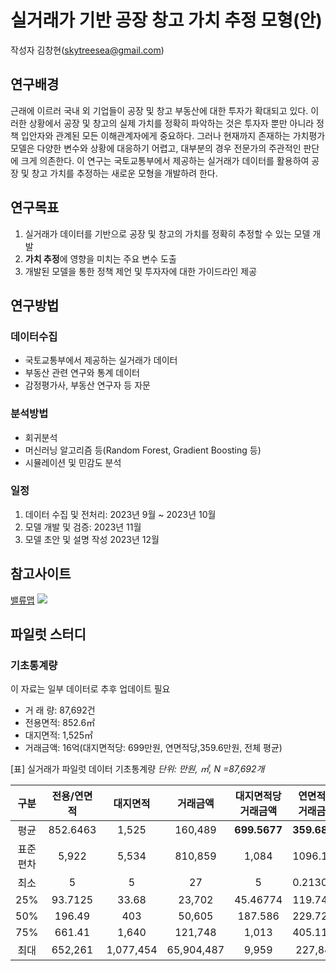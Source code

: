 # 실거래가 기반 공장 창고 가치 추정 모형(안)

작성자 김창현(skytreesea@gmail.com)

## 연구배경
근래에 이르러 국내 외 기업들이 공장 및 창고 부동산에 대한 투자가 확대되고 있다. 이러한 상황에서 공장 및 창고의 실제 가치를 정확히 파악하는 것은 투자자 뿐만 아니라 정책 입안자와 관계된 모든 이해관계자에게 중요하다. 그러나 현재까지 존재하는 가치평가 모델은 다양한 변수와 상황에 대응하기 어렵고, 대부분의 경우 전문가의 주관적인 판단에 크게 의존한다.
이 연구는 국토교통부에서 제공하는 실거래가 데이터를 활용하여 공장 및 창고 가치를 추정하는 새로운 모형을 개발하려 한다.

## 연구목표
1. 실거래가 데이터를 기반으로 공장 및 창고의 가치를 정확히 추정할 수 있는 모델 개발
2. **가치 추정**에 영향을 미치는 주요 변수 도출
3. 개발된 모델을 통한 정책 제언 및 투자자에 대한 가이드라인 제공

## 연구방법
### 데이터수집
- 국토교통부에서 제공하는 실거래가 데이터
- 부동산 관련 연구와 통계 데이터
- 감정평가사, 부동산 연구자 등 자문 
### 분석방법
- 회귀분석
- 머신러닝 알고리즘 등(Random Forest, Gradient Boosting 등)
- 시뮬레이션 및 민감도 분석 
### 일정
1. 데이터 수집 및 전처리: 2023년 9월 ~ 2023년 10월
2. 모델 개발 및 검증: 2023년 11월  
3. 모델 초안 및 설명 작성 2023년 12월

## 참고사이트
[밸류맵](https://www.valueupmap.com/)
<img src = "https://ifh.cc/g/pWMWt2.png">

## 파일럿 스터디
### 기초통계량
이 자료는 일부 데이터로 추후 업데이트 필요 

- 거 래 량: 87,692건 
- 전용면적: 852.6㎡
- 대지면적:  1,525㎡
- 거래금액:  16억(대지면적당: 699만원, 연면적당,359.6만원, 전체 평균) 


[표]  실거래가 파일럿 데이터 기초통계량
*단위: 만원, ㎡, N =87,692개*

|   구분   | 전용/연면적 |  대지면적 |  거래금액  | 대지면적당 거래금액 | 연면적당 거래금액 |
|:--------:|:-----------:|:---------:|:----------:|:-------------------:|:-----------------:|
| 평균     |    852.6463 |     1,525 |    160,489 |            **699.5677** |          **359.6876** |
| 표준편차 |       5,922 |     5,534 |    810,859 |               1,084 |          1096.133 |
| 최소     |           5 |         5 |         27 |                   5 |          0.213092 |
|    25%   |     93.7125 |     33.68 |     23,702 |            45.46774 |          119.7474 |
|    50%   |      196.49 |       403 |     50,605 |             187.586 |          229.7297 |
|    75%   |      661.41 |     1,640 |    121,748 |               1,013 |          405.1116 |
| 최대     |     652,261 | 1,077,454 | 65,904,487 |               9,959 |           227,844 |

 